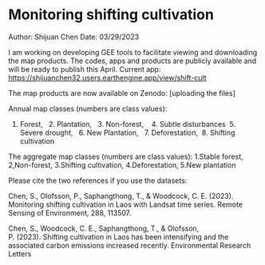 # Monitoring shifting cultivation 

Author: Shijuan Chen
Date: 03/29/2023

I am working on developing GEE tools to facilitate viewing and downloading the map products. The codes, apps and products are publicly available and will be ready to publish this April. Current app: https://shijuanchen32.users.earthengine.app/view/shift-cult

The map products are now available on Zenodo: [uploading the files]

Annual map classes (numbers are class values):
1. Forest,   2. Plantation,   3. Non-forest,    4. Subtle disturbances  5. Severe drought,   6. New Plantation,   7. Deforestation,  8. Shifting cultivation

The aggregate map classes (numbers are class values):
1.Stable forest, 2,Non-forest, 3.Shifting cultivation, 4.Deforestation, 5.New plantation

Please cite the two references if you use the datasets:

Chen, S., Olofsson, P., Saphangthong, T., & Woodcock, C. E. (2023). Monitoring shifting cultivation in Laos with Landsat time series. Remote Sensing of Environment, 288, 113507.

Chen, S., Woodcock, C. E., Saphangthong, T., & Olofsson, P. (2023). Shifting cultivation in Laos has been intensifying and the associated carbon emissions increased recently. Environmental Research Letters




